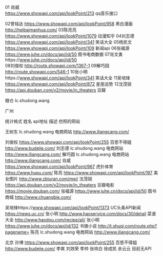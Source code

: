 01 肖威  
  https://www.showapi.com/api/lookPoint/213 qq音乐接口


02曾铭达   https://www.showapi.com/api/lookPoint/958  黑白漫画 http://heibaimanhua.com/
03陈亮亮 https://www.showapi.com/api/lookPoint/1079  动漫知乎
04刘志德 https://www.showapi.com/api/lookPoint/341 笑话大全
05杨凯文 https://www.showapi.com/api/lookPoint/109 新闻api
06张福源 https://www.juhe.cn/docs/api/id/50  图书电商数据
07肖文勇https://www.juhe.cn/docs/api/id/50   
08刘俊权 http://route.showapi.com/1367-1
09解巧园 http://route.showapi.com/546-1
10张小明https://www.showapi.com/api/lookPoint/341  笑话大全
11吴培锋 https://www.showapi.com/api/lookPoint/872 星座运势
12沈茂锐 https://api.douban.com/v2/movie/in_theaters 豆瓣

粮仓
lc.shudong.wang

广州

统计格式
姓名  api地址  描述  仿照的网站

王树东 lc.shudong.wang 电商网站  http://www.iliangcang.com/

刘俊权  https://www.showapi.com/api/lookPoint/255  百思不得姐  http://www.budejie.com/
刘志德 lc.shudong.wang 电商网站 http://www.iliangcang.com/
解巧圆  lc.shudong.wang 电商网站  http://www.iliangcang.com/ 
肖威 https://www.showapi.com/api/lookPoint/967 虎扑体育 https://www.hupu.com/
陈亮   https://www.showapi.com/api/lookPoint/197    美女图片    http://www.zbjuran.com/mei/
沈茂锐 https://api.douban.com/v2/movie/in_theaters 豆瓣电影  https://movie.douban.com/ 
张福源 https://www.juhe.cn/docs/api/id/50 图书商城 http://www.chuangbie.com/

吴培锋https://www.showapi.com/api/lookPoint/1373  UC头条API新闻  https://news.uc.cn/
张小明 http://www.haoservice.com/docs/30/detail 菜谱大全 http://www.haodou.com/recipe/all/
张小明 https://www.juhe.cn/docs/api/id/132 书旗小说 http://t.shuqi.com/route.php?pagename=
陈亮 lc.shudong.wang 电商网站 http://www.iliangcang.com/ 


北京
孙博 https://www.showapi.com/api/lookPoint/255 百思不得姐      http://www.budejie.com/
李爽  刘效荣 李帅 张祎白 徐成凯 余云云  目前无API 
